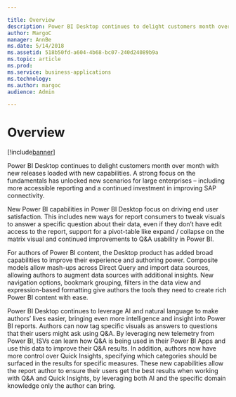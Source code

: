 ```yaml
---

title: Overview
description: Power BI Desktop continues to delight customers month over month with new releases loaded with new capabilities.
author: MargoC
manager: AnnBe
ms.date: 5/14/2018
ms.assetid: 518b50fd-a604-4b68-bc07-240d24089b9a
ms.topic: article
ms.prod: 
ms.service: business-applications
ms.technology: 
ms.author: margoc
audience: Admin

---
```

#  Overview


[!include[banner](../../../includes/banner.md)]

Power BI Desktop continues to delight customers month over month with new
releases loaded with new capabilities. A strong focus on the fundamentals has
unlocked new scenarios for large enterprises – including more accessible
reporting and a continued investment in improving SAP connectivity.



New Power BI capabilities in Power BI Desktop focus on driving end user
satisfaction. This includes new ways for report consumers to tweak visuals to
answer a specific question about their data, even if they don’t have edit access
to the report, support for a pivot-table like expand / collapse on the matrix
visual and continued improvements to Q&A usability in Power BI.

For authors of Power BI content, the Desktop product has added broad
capabilities to improve their experience and authoring power. Composite models
allow mash-ups across Direct Query and import data sources, allowing authors to
augment data sources with additional insights. New navigation options, bookmark
grouping, filters in the data view and expression-based formatting give authors
the tools they need to create rich Power BI content with ease.

Power BI Desktop continues to leverage AI and natural language to make authors’
lives easier, bringing even more intelligence and insight into Power BI reports.
Authors can now tag specific visuals as answers to questions that their users
might ask using Q&A. By leveraging new telemetry from Power BI, ISVs can learn
how Q&A is being used in their Power BI Apps and use this data to improve their
Q&A results. In addition, authors now have more control over Quick Insights,
specifying which categories should be surfaced in the results for specific
measures. These new capabilities allow the report author to ensure their users
get the best results when working with Q&A and Quick Insights, by leveraging
both AI and the specific domain knowledge only the author can bring.
